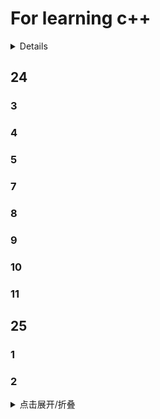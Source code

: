 # For learning c++
<details>
  
  -[25](#25)
  -[24](#24)

</details>

## 24

### 3
### 4
### 5
### 7
### 8
### 9
### 10
### 11

## 25
### 1
### 2
<details>
  <summary>点击展开/折叠</summary>
  
	2.
	2(2.
	3.
	3(2.
	3(3.
	3(4.
	3(5.
	3(6.
	4.
	4(2.
	4(3.
	4(4.
	5.
	5(2.
	5(3.
	5(4.
	5(5.
 
<details>

 
### 3

<details>
  <summary>点击展开/折叠</summary>
  
	1.完美转发
	1(2.可变参数
	1(3.时间操作
	2.系统时间
	2(2.计时器
	2(3.创建线程
	13.线程回收-join()
	14.线程回收-detach()
	14(2.线程-this_thread
 
<details>
